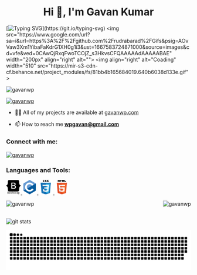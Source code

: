 <h1 align="center">Hi 👋, I'm Gavan Kumar</h1>

[![Typing SVG](https://readme-typing-svg.herokuapp.com/?font=Fira+Code&pause=1000&color=53F7AEC5&width=435&height=29&lines=I+am+Gavan+Kumar+;I+am+a+Python+Developer;)](https://git.io/typing-svg)
    <img src="https://www.google.com/url?sa=i&url=https%3A%2F%2Fgithub.com%2Frudrabarad%2FGifs&psig=AOvVaw3Xm1YibaFaKdrG1XH0g1i3&ust=1667583724871000&source=images&cd=vfe&ved=0CAwQjRxqFwoTCOjZ_s3HkvsCFQAAAAAdAAAAABAE"  width="200px"  align="right"  alt="">
    <img align="right" alt="Coading" width="510" src="https://mir-s3-cdn-cf.behance.net/project_modules/fs/81bb4b165684019.640b6038d133e.gif">
<p align="left"> <img src="https://komarev.com/ghpvc/?username=gavanwp&label=Profile%20views&color=0e75b6&style=flat" alt="gavanwp" /> </p>

<p align="left"> <a href="https://twitter.com/gavanwp" target="blank"><img src="https://img.shields.io/twitter/follow/gavanwp?logo=twitter&style=for-the-badge" alt="gavanwp" /></a> </p>


- 👨‍💻 All of my projects are available at [gavanwp.com](gavanwp.com)

- 📫 How to reach me **wpgavan@gmail.com**

<h3 align="left">Connect with me:</h3>
<p align="left">
<a href="https://twitter.com/gavanwp" target="blank"><img align="center" src="https://raw.githubusercontent.com/rahuldkjain/github-profile-readme-generator/master/src/images/icons/Social/twitter.svg" alt="gavanwp" height="30" width="40" /></a>
</p>

<h3 align="left">Languages and Tools:</h3>
<p align="left"> <a href="https://getbootstrap.com" target="_blank" rel="noreferrer"> <img src="https://raw.githubusercontent.com/devicons/devicon/master/icons/bootstrap/bootstrap-plain-wordmark.svg" alt="bootstrap" width="40" height="40"/> </a> <a href="https://www.cprogramming.com/" target="_blank" rel="noreferrer"> <img src="https://raw.githubusercontent.com/devicons/devicon/master/icons/c/c-original.svg" alt="c" width="40" height="40"/> </a> <a href="https://www.w3schools.com/css/" target="_blank" rel="noreferrer"> <img src="https://raw.githubusercontent.com/devicons/devicon/master/icons/css3/css3-original-wordmark.svg" alt="css3" width="40" height="40"/> </a> <a href="https://www.w3.org/html/" target="_blank" rel="noreferrer"> <img src="https://raw.githubusercontent.com/devicons/devicon/master/icons/html5/html5-original-wordmark.svg" alt="html5" width="40" height="40"/> </a> </p>

<p><img align="left" src="https://github-readme-stats.vercel.app/api/top-langs?username=gavanwp&show_icons=true&locale=en&layout=compact" alt="gavanwp" /></p>


<p>&nbsp;<img align="right" src="https://github-readme-stats.vercel.app/api?username=gavanwp&show_icons=true&locale=en" alt="gavanwp" /></p>

   <br/>
  <img src="https://streak-stats.demolab.com/?user=gavanwp" " alt="git stats" />
  
  ![Snake animation](https://github.com/JeffersonRPM/JeffersonRPM/blob/output/github-contribution-grid-snake.svg)
  






